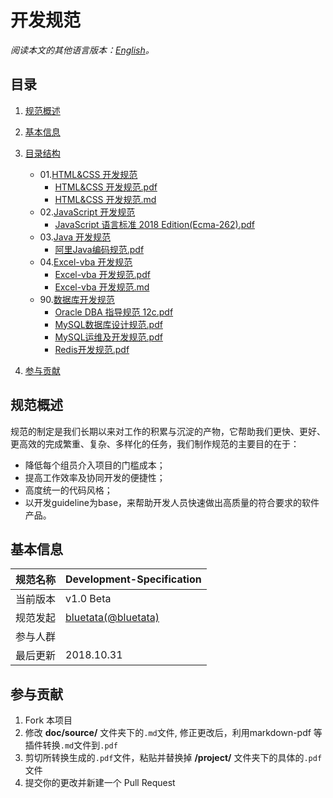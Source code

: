 # 开发规范

*阅读本文的其他语言版本：[English](README-en.md)。*

## 目录

1. [规范概述](#intro)
2. [基本信息](#profile)
3. [目录结构](#directory)
    * 01.[HTML&CSS 开发规范](/project/01.HTML&CSS)
        * [HTML&CSS 开发规范.pdf](/project/01.HTML&CSS)
        * [HTML&CSS 开发规范.md](/doc/source/HTML&CSS-Language-Specification.md)
    * 02.[JavaScript 开发规范](/02.JavaScript)
        * [JavaScript 语言标准 2018 Edition(Ecma-262).pdf](/project/02.JavaScript)
    * 03.[Java 开发规范](/project/03.Java)
        * [阿里Java编码规范.pdf](/project/03.Java)
    * 04.[Excel-vba 开发规范](/project/04.Excel-vba)
        * [Excel-vba 开发规范.pdf](/project/04.Excel-vba)
        * [Excel-vba 开发规范.md](/doc/source/Excel-vba-Language-Specification.md)
    * 90.[数据库开发规范](/project/90.DB)
        * [Oracle DBA 指导规范 12c.pdf](/project/90.DB)
        * [MySQL数据库设计规范.pdf](/project/90.DB)
        * [MySQL运维及开发规范.pdf](/project/90.DB)
        * [Redis开发规范.pdf](/project/90.DB)

4. [参与贡献](#contribution)

<a name="intro"></a>
## 规范概述

规范的制定是我们长期以来对工作的积累与沉淀的产物，它帮助我们更快、更好、更高效的完成繁重、复杂、多样化的任务，我们制作规范的主要目的在于：

* 降低每个组员介入项目的门槛成本；
* 提高工作效率及协同开发的便捷性；
* 高度统一的代码风格；
* 以开发guideline为base，来帮助开发人员快速做出高质量的符合要求的软件产品。

<a name="profile"></a>
## 基本信息

规范名称 | Development-Specification
--------|------|
当前版本 | v1.0 Beta
规范发起 | [bluetata(@bluetata)](https://blog.csdn.net/dietime1943)
参与人群 |  
最后更新 | 2018.10.31

<a name="contribution"></a>
## 参与贡献

1. Fork 本项目
2. 修改 **doc/source/** 文件夹下的`.md`文件, 修正更改后，利用markdown-pdf 等插件转换`.md`文件到`.pdf`
3. 剪切所转换生成的`.pdf`文件，粘贴并替换掉 **/project/** 文件夹下的具体的`.pdf`文件
4. 提交你的更改并新建一个 Pull Request
